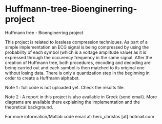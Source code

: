 Huffmann-tree-Bioenginerring-project
====================================

Huffmann tree - Bioenginerring project

This project is related to lossless compression techniques. As part of a simple implementation
an ECG signal is being compressed by using the probability of each symbol (which is a voltage
amplitude value) as it is expressed through the occurency frequency in the same signal. After
the creation of Huffmann tree, both procedures, encoding and decoding are being carried out and
each symbol is then matched to its original one without losing data. There is only a quantization
step in the beginning in order to create a Huffmann alphabet.

Note 1 : full code is not uploaded yet. Check the results file.

Note 2 : A report in this project is also available in Greek (send email). More diagrams are available there
explaining the implementation and the theoretical background.

For more information/Matlab code email at: herc_christos [at] hotmail.com
